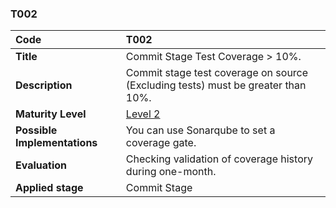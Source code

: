 ### T002

| **Code**           | **T002** |
| :--                | :--      |
| **Title**          | Commit Stage Test Coverage > 10%. |
| **Description**    | Commit stage test coverage on source (Excluding tests) must be greater than 10%. |
| **Maturity Level** | [Level 2](/levels#level-2) |
| **Possible Implementations** | You can use Sonarqube to set a coverage gate. |
| **Evaluation**     | Checking validation of coverage history during one-month. |
| **Applied stage**  | Commit Stage|

